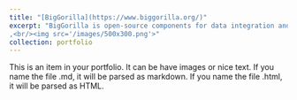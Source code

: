 ```yaml
---
title: "[BigGorilla](https://www.biggorilla.org/)"
excerpt: "BigGorilla is open-source components for data integration and preparation, which began in September 2016 jointly by the Recruit and University of Wisconsin at Madison. In various steps of data science, scientists spend over 80% of time for pre-processing data. BigGorilla documents existing technologies and our original technologies to solve the problem. I evangelized it and applied these technologies into 12 groups across 8 companies within Recruit to show that BigGorilla is effective across the company's diverse range of businesses: the extraction of store names (or person names and location information) from unstructured data and web pages, the de-duplication of multiple variants of store names (or company names, property names), the conversion of medical prescription data and merging of lists from multiple data sources. For example, with BigGorilla, we obtained 98.9% accuracy on the task of de-duplicating approximately 10,000 store names([Here](https://recruit-holdings.com/news_data/release/2017/0630_7890.html) is Press Release at that time).
,<br/><img src='/images/500x300.png'>"
collection: portfolio
---
```


This is an item in your portfolio. It can be have images or nice text. If you name the file .md, it will be parsed as markdown. If you name the file .html, it will be parsed as HTML. 
